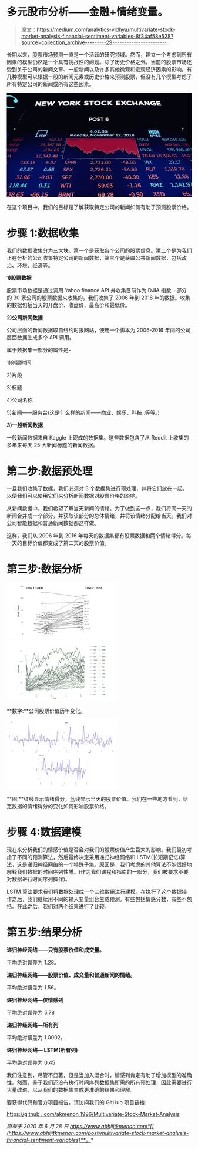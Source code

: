# 多元股市分析——金融+情绪变量。

> 原文：<https://medium.com/analytics-vidhya/multivariate-stock-market-analysis-financial-sentiment-variables-8f34af58e528?source=collection_archive---------29----------------------->

长期以来，股票市场预测一直是一个活跃的研究领域。然而，建立一个考虑到所有因素的模型仍然是一个具有挑战性的问题。除了历史价格之外，当前的股票市场还受到关于公司的新闻文章、一般新闻以及许多其他微观和宏观经济因素的影响。有几种模型可以根据一般的新闻元素或历史价格来预测股票，但没有几个模型考虑了所有特定公司的新闻或所有这些因素。

![](img/9cdcaab3e638f3aa5941c830c8b95228.png)

在这个项目中，我们的目标是了解获取特定公司的新闻如何有助于预测股票价格。

# 步骤 1:数据收集

我们的数据收集分为三大块。第一个是获取各个公司的股票信息。第二个是为我们正在分析的公司收集特定公司的新闻数据，第三个是获取公共新闻数据，包括政治、环境、经济等。

**1)股票数据**

股票市场数据是通过调用 Yahoo finance API 并收集目前作为 DJIA 指数一部分的 30 家公司的股票数据来收集的。我们收集了 2006 年到 2016 年的数据。收集的数据包括当天的开盘价、收盘价、最高价和最低价。

**2)公司新闻数据**

公司层面的新闻数据取自纽约时报网站，使用一个脚本为 2006-2016 年间的公司层面数据生成多个 API 调用。

属于数据集一部分的属性是-

1)创建时间

2)片段

3)标题

4)公司名称

5)新闻——服务台(这是什么样的新闻——商业、娱乐、科技..等等。)

**3)一般新闻数据**

一般新闻数据来自 Kaggle 上现成的数据集。这些数据包含了从 Reddit 上收集的多年来每天 25 大新闻标题的新闻数据。

# 第二步:数据预处理

一旦我们收集了数据，我们必须对 3 个数据集进行预处理，并将它们放在一起，以便我们可以使用它们来分析新闻数据对股票价格的影响。

从新闻数据中，我们希望了解当天新闻的情绪。为了做到这一点，我们将同一天的新闻合并成一个部分，并获取该部分的总体情绪，并将该情绪分配给当天。我们对公司智能数据和普通新闻数据都这样做。

这样，我们从 2006 年到 2016 年每天的数据集都有股票数据和两个情绪得分。每一天的目标价值都变成了第二天的股票价值。

# 第三步:数据分析

![](img/c44c7a6019e5cb880b6b347998faf5d7.png)![](img/f010d73ad228c6db614232e9f82f45e5.png)

**数字:**公司股票价值历年变化。

![](img/91dc7b1243f1919c3a3ea6f536d4050e.png)

**图:**红线显示情绪得分，蓝线显示当天的股票价值。我们在一些地方看到，给定数据的情绪得分的变化如何影响股票价格。

# 步骤 4:数据建模

现在来分析我们的情感价值是否会对我们的股票价值产生巨大的影响。我们最初考虑了不同的预测算法，然后最终决定采用递归神经网络和 LSTM(长短期记忆)算法，这是递归神经网络的一个特殊子集。原因是，我们考虑的其他算法不能很好地解释我们数据的时间序列性质。(作为我们课程和指南的一部分，我们被要求不要对数据进行时间序列操作)。

LSTM 算法要求我们将数据处理成一个三维数组进行建模。在执行了这个数据操作之后，我们继续用不同的输入变量组合生成预测。有些包括情感分数，有些不包括。在此之后，我们对两个结果进行了比较。

# 第五步:结果分析

**递归神经网络——只有股票价值和成交量。**

平均绝对误差为 1.28。

**递归神经网络——股票价值、成交量和普通新闻的情绪。**

平均绝对误差为 1.56。

**递归神经网络—仅情感列**

平均绝对误差为 5.78

**递归神经网络—所有列**

平均绝对误差为 1.0002。

**递归神经网络— LSTM(所有列)**

平均绝对误差为 0.45

我们注意到，尽管不显著，但是当加入混合时，情感列肯定有助于增加模型的准确性。然而，鉴于我们还没有执行时间序列数据集所需的所有预处理，因此需要进行大量改进，以从我们的数据集生成更准确的结果和理解。

要获得代码和官方项目报告，请访问我们的 GitHub 项目链接:

[https://github . com/akmenon 1996/Multivariate-Stock-Market-Analysis](https://github.com/akmenon1996/Multivariate-Stock-Market-Analysis)

*原载于 2020 年 6 月 28 日 https://www.abhijitkmenon.com*[](https://www.abhijitkmenon.com/post/multivariate-stock-market-analysis-financial-sentiment-variables)**。**